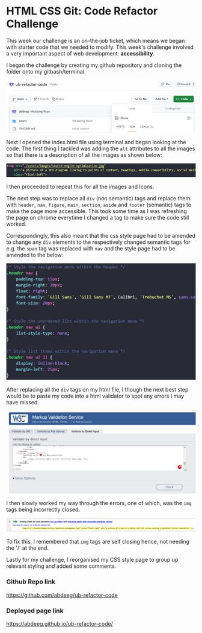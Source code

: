 # HTML CSS Git: Code Refactor Challenge

This week our challenge is an on-the-job ticket, which means we began with starter code that we needed to modify. This week's challenge involved a very important aspect of web development: **accessibility**. 

I began the challenge by creating my github repository and cloning the folder onto my gitbash/terminal. 

![Screenshot of cloning the github repo to my computer through SSH](<Github Repo.png>)

Next I opened the index.html file using terminal and began looking at the code. The first thing I tackled was adding the `alt` attributes to all the images so that there is a description of all the images as shown below: 

![Screenshot of an example alt attribute added to an image](<alt attributes added to img tags.png>)

I then proceeded to repeat this for all the images and Icons. 

The next step was to replace all `div` (non semantic) tags and replace them with `header`, `nav`, `figure`, `main`, `section`, `aside` and `footer` (semantic) tags to make the page more accessible. This took some time as I was refreshing the page on chrome everytime I changed a tag to make sure the code still worked. 

Correspondingly, this also meant that the css style page had to be amended to change any `div` elements to the respectively changed semantic tags for e.g. the `span` tag was replaced with `nav` and the style page had to be amended to the below: 

![Screenshot of the amended style page code showing 'nav' elements instead of the previously used 'span' elements](<Nav styling on CSS page.png>)

After replacing all the `div` tags on my html file, I though the next best step would be to paste my code into a html validator to spot any errors I may have missed. 

![Screenshot of html validator webpage](<html validator.png>)

I then slowly worked my way through the errors, one of which, was the `img` tags being incorrectly closed. 

![Screenshot of html validator img error](<html validator example.png>)

To fix this, I remembered that `img` tags are self closing hence, not needing the '/' at the end. 

Lastly for my challenge, I reorganised my CSS style page to group up relevant styling and added some comments. 

### Github Repo link 
https://github.com/abdeeg/ub-refactor-code

### Deployed page link
https://abdeeg.github.io/ub-refactor-code/
